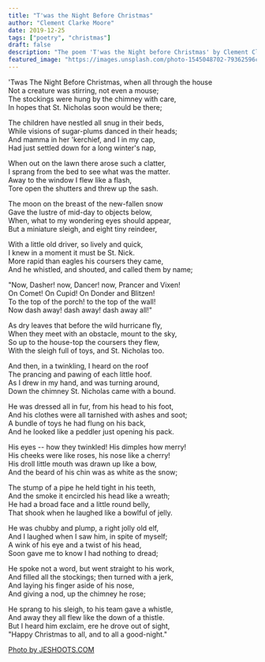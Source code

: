 ```yaml
---
title: "T'was the Night Before Christmas"
author: "Clement Clarke Moore"
date: 2019-12-25
tags: ["poetry", "christmas"]
draft: false
description: "The poem 'T'was the Night before Christmas' by Clement Clarke Moore"
featured_image: "https://images.unsplash.com/photo-1545048702-79362596cdc9?ixlib=rb-1.2.1&ixid=eyJhcHBfaWQiOjEyMDd9&auto=format&fit=crop&w=967&h=300"
---
```


'Twas The Night Before Christmas, when all through the house  
Not a creature was stirring, not even a mouse;  
The stockings were hung by the chimney with care,  
In hopes that St. Nicholas soon would be there;  

The children have nestled all snug in their beds,  
While visions of sugar-plums danced in their heads;  
And mamma in her 'kerchief, and I in my cap,  
Had just settled down for a long winter's nap,  

When out on the lawn there arose such a clatter,  
I sprang from the bed to see what was the matter.  
Away to the window I flew like a flash,  
Tore open the shutters and threw up the sash.  

The moon on the breast of the new-fallen snow  
Gave the lustre of mid-day to objects below,  
When, what to my wondering eyes should appear,  
But a miniature sleigh, and eight tiny reindeer,  

With a little old driver, so lively and quick,  
I knew in a moment it must be St. Nick.  
More rapid than eagles his coursers they came,  
And he whistled, and shouted, and called them by name;  

"Now, Dasher! now, Dancer! now, Prancer and Vixen!  
On Comet! On Cupid! On Donder and Blitzen!  
To the top of the porch! to the top of the wall!  
Now dash away! dash away! dash away all!"  

As dry leaves that before the wild hurricane fly,  
When they meet with an obstacle, mount to the sky,  
So up to the house-top the coursers they flew,  
With the sleigh full of toys, and St. Nicholas too.  

And then, in a twinkling, I heard on the roof  
The prancing and pawing of each little hoof.  
As I drew in my hand, and was turning around,  
Down the chimney St. Nicholas came with a bound.  

He was dressed all in fur, from his head to his foot,  
And his clothes were all tarnished with ashes and soot;  
A bundle of toys he had flung on his back,  
And he looked like a peddler just opening his pack.  

His eyes -- how they twinkled! His dimples how merry!  
His cheeks were like roses, his nose like a cherry!  
His droll little mouth was drawn up like a bow,  
And the beard of his chin was as white as the snow;  

The stump of a pipe he held tight in his teeth,  
And the smoke it encircled his head like a wreath;  
He had a broad face and a little round belly,  
That shook when he laughed like a bowlful of jelly.  

He was chubby and plump, a right jolly old elf,  
And I laughed when I saw him, in spite of myself;  
A wink of his eye and a twist of his head,  
Soon gave me to know I had nothing to dread;  

He spoke not a word, but went straight to his work,  
And filled all the stockings; then turned with a jerk,  
And laying his finger aside of his nose,  
And giving a nod, up the chimney he rose;  

He sprang to his sleigh, to his team gave a whistle,  
And away they all flew like the down of a thistle.  
But I heard him exclaim, ere he drove out of sight,  
"Happy Christmas to all, and to all a good-night."

[Photo by JESHOOTS.COM](https://unsplash.com/photos/7VOyZ0-iO0o)  
